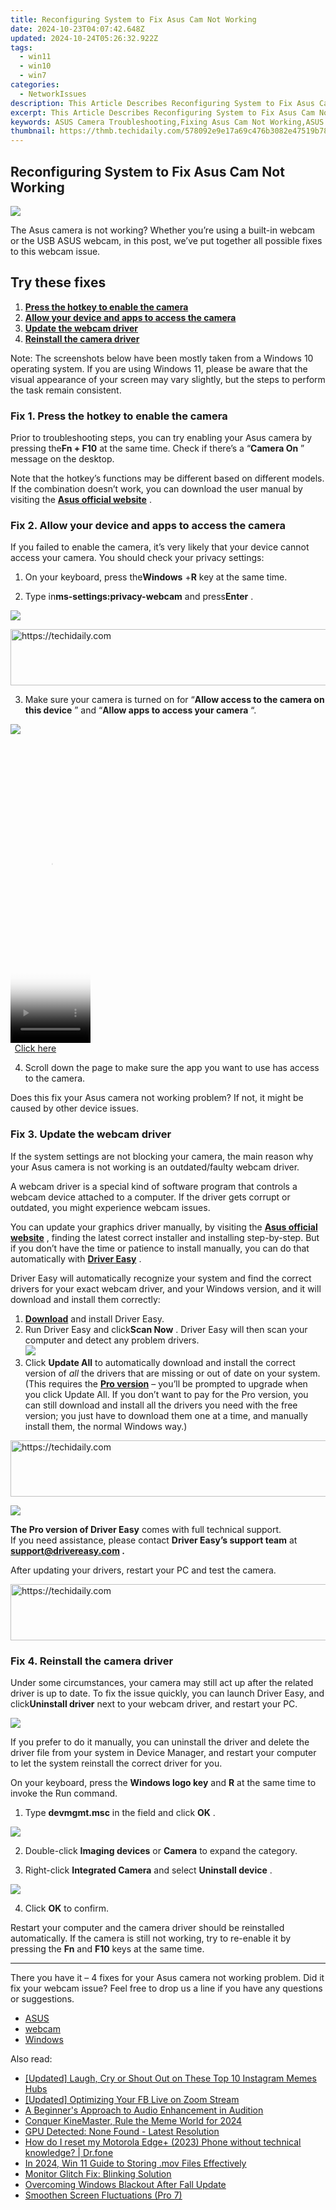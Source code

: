 ```yaml
---
title: Reconfiguring System to Fix Asus Cam Not Working
date: 2024-10-23T04:07:42.648Z
updated: 2024-10-24T05:26:32.922Z
tags:
  - win11
  - win10
  - win7
categories:
  - NetworkIssues
description: This Article Describes Reconfiguring System to Fix Asus Cam Not Working
excerpt: This Article Describes Reconfiguring System to Fix Asus Cam Not Working
keywords: ASUS Camera Troubleshooting,Fixing Asus Cam Not Working,ASUS Camera Setup Guide,Asus Webcam Connection Issue,ASUS CAM Recovery Steps,Troubleshooting Asus Camera Hardware Problems,ASUS CAM Not Powering On Troubleshoot
thumbnail: https://thmb.techidaily.com/578092e9e17a69c476b3082e47519b7819155a500c43a741b28a10c98f28c4a5.jpg
---
```


## Reconfiguring System to Fix Asus Cam Not Working

![](https://images.drivereasy.com/wp-content/uploads/2021/11/Asus_Laptop-1200x718.jpg)

 The Asus camera is not working? Whether you’re using a built-in webcam or the USB ASUS webcam, in this post, we’ve put together all possible fixes to this webcam issue.

## Try these fixes

1. **[Press the hotkey to enable the camera](#h-fix-1-press-the-hotkey-to-enable-the-camera)**
2. **[Allow your device and apps to access the camera](#h-fix-2-allow-your-device-and-apps-to-access-the-camera)**
3. **[Update the webcam driver](#h-fix-3-update-the-webcam-driver)**
4. **[Reinstall the camera driver](#h-fix-4-reinstall-the-camera-driver)**

 Note: The screenshots below have been mostly taken from a Windows 10 operating system. If you are using Windows 11, please be aware that the visual appearance of your screen may vary slightly, but the steps to perform the task remain consistent.

### Fix 1\. Press the hotkey to enable the camera

 Prior to troubleshooting steps, you can try enabling your Asus camera by pressing the**Fn + F10** at the same time. Check if there’s a “**Camera On** ” message on the desktop.

 Note that the hotkey’s functions may be different based on different models. If the combination doesn’t work, you can download the user manual by visiting the [**Asus official website**](https://www.asus.com/) .

### Fix 2\. Allow your device and apps to access the camera

 If you failed to enable the camera, it’s very likely that your device cannot access your camera. You should check your privacy settings:

 1) On your keyboard, press the**Windows** +**R** key at the same time.

 2) Type in**ms-settings:privacy-webcam** and press**Enter** .

![](https://images.drivereasy.com/wp-content/uploads/2021/11/privacy.jpg)

<!-- affiliate ads begin -->
<a href="https://aligracehair.sjv.io/c/5597632/1868575/19272" target="_top" id="1868575">
  <img src="//a.impactradius-go.com/display-ad/19272-1868575" border="0" alt="https://techidaily.com" width="728" height="90"/>
</a>
<img height="0" width="0" src="https://aligracehair.sjv.io/i/5597632/1868575/19272" style="position:absolute;visibility:hidden;" border="0" />
<!-- affiliate ads end -->

 3) Make sure your camera is turned on for “**Allow access to the camera on this device** ” and “**Allow apps to access your camera** “.

![](https://images.drivereasy.com/wp-content/uploads/2021/11/camera.jpg)

<!-- affiliate ads begin -->
<span id="1938136">
					<video width="128" height="480" style="cursor:pointer"
           poster="//a.impactradius-go.com/display-clicktoplayimage/1938136.png"
           onclick="if(!this.playClicked){this.play();this.setAttribute('controls',true);this.playClicked=true;}">
	   <source src="//a.impactradius-go.com/display-ad/22993-1938136">
	   <img src="//a.impactradius-go.com/display-clicktoplayimage/1938136.png" style="border: none; height: 100%; width: 100%; object-fit: contain">
	</video>
	<div style="width:80px;text-align:center"><a href="javascript:window.open(decodeURIComponent('https%3A%2F%2Fhomestyler.sjv.io%2Fc%2F5597632%2F1938136%2F22993'), '_blank');void(0);">Click here</a></div>
</span>
<img height="0" width="0" src="https://imp.pxf.io/i/5597632/1938136/22993" style="position:absolute;visibility:hidden;" border="0" />
<!-- affiliate ads end -->

 4) Scroll down the page to make sure the app you want to use has access to the camera.

 Does this fix your Asus camera not working problem? If not, it might be caused by other device issues.

### Fix 3\. Update the webcam driver

 If the system settings are not blocking your camera, the main reason why your Asus camera is not working is an outdated/faulty webcam driver.

 A webcam driver is a special kind of software program that controls a webcam device attached to a computer. If the driver gets corrupt or outdated, you might experience webcam issues.

 You can update your graphics driver manually, by visiting the **[Asus official website](https://www.asus.com)**  , finding the latest correct installer and installing step-by-step. But if you don’t have the time or patience to install manually, you can do that automatically with **[Driver Easy](https://tools.techidaily.com/drivereasy/download/)**  .

 Driver Easy will automatically recognize your system and find the correct drivers for your exact webcam driver, and your Windows version, and it will download and install them correctly:

1. **[Download](https://tools.techidaily.com/drivereasy/download/)**  and install Driver Easy.
2. Run Driver Easy and click**Scan Now** . Driver Easy will then scan your computer and detect any problem drivers.  
![](https://images.drivereasy.com/wp-content/uploads/2021/05/scan-now.jpg)
3. Click **Update All** to automatically download and install the correct version of _all_ the drivers that are missing or out of date on your system.(This requires the **[Pro version](https://tools.techidaily.com/drivereasy/download/)** [](https://tools.techidaily.com/drivereasy/download/) – you’ll be prompted to upgrade when you click Update All. If you don’t want to pay for the Pro version, you can still download and install all the drivers you need with the free version; you just have to download them one at a time, and manually install them, the normal Windows way.)  

<!-- affiliate ads begin -->
<a href="https://aligracehair.sjv.io/c/5597632/1918666/19272" target="_top" id="1918666">
  <img src="//a.impactradius-go.com/display-ad/19272-1918666" border="0" alt="https://techidaily.com" width="728" height="90"/>
</a>
<img height="0" width="0" src="https://aligracehair.sjv.io/i/5597632/1918666/19272" style="position:absolute;visibility:hidden;" border="0" />
<!-- affiliate ads end -->

![](https://images.drivereasy.com/wp-content/uploads/2021/04/update-webcam-driver-driver-easy.jpg)

**The Pro version of Driver Easy** comes with full technical support.  
 If you need assistance, please contact **Driver Easy’s support team** at **[support@drivereasy.com](mailto:support@drivereasy.com) .**

After updating your drivers, restart your PC and test the camera.

<!-- affiliate ads begin -->
<a href="https://appsumo.8odi.net/c/5597632/2100530/7443" target="_top" id="2100530">
  <img src="//a.impactradius-go.com/display-ad/7443-2100530" border="0" alt="https://techidaily.com" width="728" height="90"/>
</a>
<img height="0" width="0" src="https://appsumo.8odi.net/i/5597632/2100530/7443" style="position:absolute;visibility:hidden;" border="0" />
<!-- affiliate ads end -->

### Fix 4\. Reinstall the camera driver

 Under some circumstances, your camera may still act up after the related driver is up to date. To fix the issue quickly, you can launch Driver Easy, and click**Uninstall driver** next to your webcam driver, and restart your PC.

![](https://images.drivereasy.com/wp-content/uploads/2021/11/uninstall-driver-1.jpg)

 If you prefer to do it manually, you can uninstall the driver and delete the driver file from your system in Device Manager, and restart your computer to let the system reinstall the correct driver for you.

 On your keyboard, press the **Windows logo key** and **R** at the same time to invoke the Run command.

 1) Type **devmgmt.msc** in the field and click **OK** .

![](https://images.drivereasy.com/wp-content/uploads/2021/04/control-panel.jpg)

 2) Double-click **Imaging devices**  or **Camera** to expand the category.

 3) Right-click **Integrated Camera** and select **Uninstall device** .

![](https://images.drivereasy.com/wp-content/uploads/2021/04/reinstall-camera-driver.jpg)

 4) Click **OK** to confirm.

 Restart your computer and the camera driver should be reinstalled automatically. If the camera is still not working, try to re-enable it by pressing the **Fn** and **F10** keys at the same time.

---

 There you have it – 4 fixes for your Asus camera not working problem. Did it fix your webcam issue? Feel free to drop us a line if you have any questions or suggestions.

* [ASUS](https://tools.techidaily.com/drivereasy/download/)
* [webcam](https://tools.techidaily.com/drivereasy/download/)
* [Windows](https://tools.techidaily.com/drivereasy/download/)

<ins class="adsbygoogle"
     style="display:block"
     data-ad-format="autorelaxed"
     data-ad-client="ca-pub-7571918770474297"
     data-ad-slot="1223367746"></ins>

<ins class="adsbygoogle"
     style="display:block"
     data-ad-client="ca-pub-7571918770474297"
     data-ad-slot="8358498916"
     data-ad-format="auto"
     data-full-width-responsive="true"></ins>

<span class="atpl-alsoreadstyle">Also read:</span>
<div><ul>
<li><a href="https://instagram-video-recordings.techidaily.com/updated-laugh-cry-or-shout-out-on-these-top-10-instagram-memes-hubs/"><u>[Updated] Laugh, Cry or Shout Out on These Top 10 Instagram Memes Hubs</u></a></li>
<li><a href="https://extra-support.techidaily.com/updated-optimizing-your-fb-live-on-zoom-stream/"><u>[Updated] Optimizing Your FB Live on Zoom Stream</u></a></li>
<li><a href="https://extra-resources.techidaily.com/a-beginners-approach-to-audio-enhancement-in-audition/"><u>A Beginner's Approach to Audio Enhancement in Audition</u></a></li>
<li><a href="https://article-files.techidaily.com/conquer-kinemaster-rule-the-meme-world-for-2024/"><u>Conquer KineMaster, Rule the Meme World for 2024</u></a></li>
<li><a href="https://network-issues.techidaily.com/gpu-detected-none-found-latest-resolution/"><u>GPU Detected: None Found - Latest Resolution</u></a></li>
<li><a href="https://techidaily.com/how-do-i-reset-my-motorola-edgeplus-2023-phone-without-technical-knowledge-drfone-by-drfone-reset-android-reset-android/"><u>How do I reset my Motorola Edge+ (2023) Phone without technical knowledge? | Dr.fone</u></a></li>
<li><a href="https://screen-video-capture.techidaily.com/in-2024-win-11-guide-to-storing-mov-files-effectively/"><u>In 2024, Win 11 Guide to Storing .mov Files Effectively</u></a></li>
<li><a href="https://network-issues.techidaily.com/monitor-glitch-fix-blinking-solution/"><u>Monitor Glitch Fix: Blinking Solution</u></a></li>
<li><a href="https://network-issues.techidaily.com/overcoming-windows-blackout-after-fall-update/"><u>Overcoming Windows Blackout After Fall Update</u></a></li>
<li><a href="https://network-issues.techidaily.com/smoothen-screen-fluctuations-pro-7/"><u>Smoothen Screen Fluctuations (Pro 7)</u></a></li>
</ul></div>

